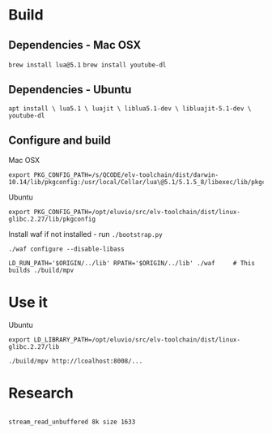 

# Build

## Dependencies - Mac OSX

  `brew install lua@5.1`
  `brew install youtube-dl`

## Dependencies - Ubuntu

  ` apt install \
      lua5.1 \
      luajit \
      liblua5.1-dev \
      libluajit-5.1-dev \
      youtube-dl
  `

## Configure and build

Mac OSX

```
export PKG_CONFIG_PATH=/s/QCODE/elv-toolchain/dist/darwin-10.14/lib/pkgconfig:/usr/local/Cellar/lua\@5.1/5.1.5_8/libexec/lib/pkgconfig
```

Ubuntu

```
export PKG_CONFIG_PATH=/opt/eluvio/src/elv-toolchain/dist/linux-glibc.2.27/lib/pkgconfig
```

Install waf if not installed - run `./bootstrap.py`

```
./waf configure --disable-libass

LD_RUN_PATH='$ORIGIN/../lib' RPATH='$ORIGIN/../lib' ./waf     # This builds ./build/mpv
```

# Use it

Ubuntu
```
export LD_LIBRARY_PATH=/opt/eluvio/src/elv-toolchain/dist/linux-glibc.2.27/lib
```

```
./build/mpv http://lcoalhost:8008/...
```



# Research

```

stream_read_unbuffered 8k size 1633

```
